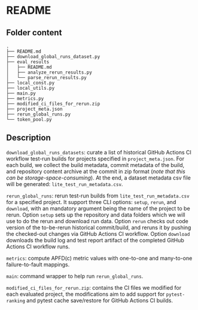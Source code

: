 # README


## Folder content

```
.
├── README.md
├── download_global_runs_dataset.py
├── eval_results
│   ├── README.md
│   ├── analyze_rerun_results.py
│   └── parse_rerun_results.py
├── local_const.py
├── local_utils.py
├── main.py
├── metrics.py
├── modified_ci_files_for_rerun.zip
├── project_meta.json
├── rerun_global_runs.py
└── token_pool.py
```

## Description

`download_global_runs_datasets`: curate a list of historical GitHub Actions CI workflow test-run builds for projects specified in `project_meta.json`.
For each build, we collect the build metadata, commit metadata of the build, and repository content archive at the commit in zip format (*note that this can be storage-space-consuming*).
At the end, a dataset metadata csv file will be generated: `lite_test_run_metadata.csv`.

`rerun_global_runs`: rerun test-run builds from `lite_test_run_metadata.csv` for a specified project.
It support three CLI options: `setup`, `rerun`, and `download`, with an mandatory argument being the name of the project to be rerun.
Option `setup` sets up the repository and data folders which we will use to do the rerun and download run data.
Option `rerun` checks out code version of the to-be-rerun historical commit/build, and reruns it by pushing the checked-out changes via GitHub Actions CI workflow.
Option `download` downloads the build log and test report artifact of the completed GitHub Actions CI workflow runs.


`metrics`: compute APFD(c) metric values with one-to-one and many-to-one failure-to-fault mappings.

`main`: command wrapper to help run `rerun_global_runs`.

`modified_ci_files_for_rerun.zip`: contains the CI files we modified for each evaluated project, the modifications aim to add support for `pytest-ranking` and pytest cache save/restore for GitHub Actions CI builds.
